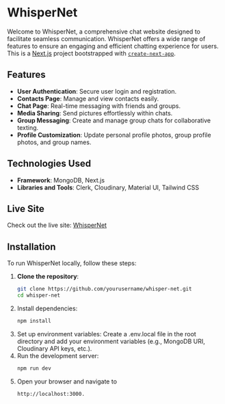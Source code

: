 
# WhisperNet
Welcome to WhisperNet, a comprehensive chat website designed to facilitate seamless communication. WhisperNet offers a wide range of features to ensure an engaging and efficient chatting experience for users.
This is a [Next.js](https://nextjs.org/) project bootstrapped with [`create-next-app`](https://github.com/vercel/next.js/tree/canary/packages/create-next-app).


## Features

- **User Authentication**: Secure user login and registration.
- **Contacts Page**: Manage and view contacts easily.
- **Chat Page**: Real-time messaging with friends and groups.
- **Media Sharing**: Send pictures effortlessly within chats.
- **Group Messaging**: Create and manage group chats for collaborative texting.
- **Profile Customization**: Update personal profile photos, group profile photos, and group names.

## Technologies Used

- **Framework**: MongoDB, Next.js
- **Libraries and Tools**: Clerk, Cloudinary, Material UI, Tailwind CSS

## Live Site

Check out the live site: [WhisperNet](https://whisper-net.vercel.app/)

## Installation

To run WhisperNet locally, follow these steps:

1. **Clone the repository**:
   ```bash
   git clone https://github.com/yourusername/whisper-net.git
   cd whisper-net
2. Install dependencies:
   ```bash
   npm install
4. Set up environment variables:
    Create a .env.local file in the root directory and add your environment variables (e.g., MongoDB URI, Cloudinary API keys, etc.).
5. Run the development server:
   ```bash
   npm run dev
7. Open your browser and navigate to
   ```bash
   http://localhost:3000.
